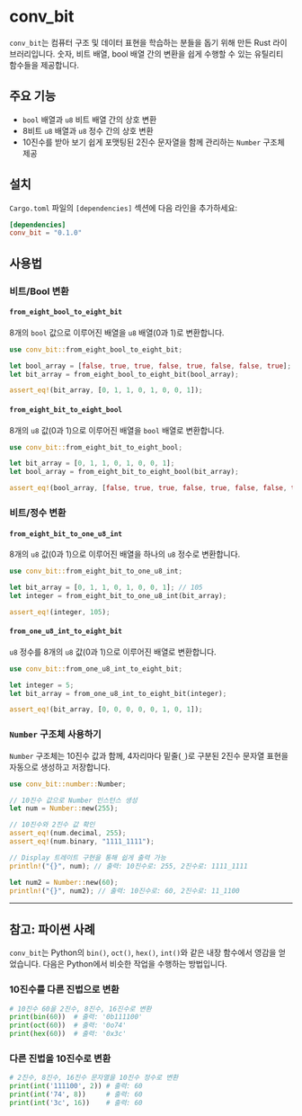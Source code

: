# conv_bit

`conv_bit`는 컴퓨터 구조 및 데이터 표현을 학습하는 분들을 돕기 위해 만든 Rust 라이브러리입니다. 숫자, 비트 배열, bool 배열 간의 변환을 쉽게 수행할 수 있는 유틸리티 함수들을 제공합니다.

## 주요 기능

- `bool` 배열과 `u8` 비트 배열 간의 상호 변환
- 8비트 `u8` 배열과 `u8` 정수 간의 상호 변환
- 10진수를 받아 보기 쉽게 포맷팅된 2진수 문자열을 함께 관리하는 `Number` 구조체 제공

## 설치

`Cargo.toml` 파일의 `[dependencies]` 섹션에 다음 라인을 추가하세요:

```toml
[dependencies]
conv_bit = "0.1.0"
```

## 사용법

### 비트/Bool 변환

#### `from_eight_bool_to_eight_bit`

8개의 `bool` 값으로 이루어진 배열을 `u8` 배열(0과 1)로 변환합니다.

```rust
use conv_bit::from_eight_bool_to_eight_bit;

let bool_array = [false, true, true, false, true, false, false, true];
let bit_array = from_eight_bool_to_eight_bit(bool_array);

assert_eq!(bit_array, [0, 1, 1, 0, 1, 0, 0, 1]);
```

#### `from_eight_bit_to_eight_bool`

8개의 `u8` 값(0과 1)으로 이루어진 배열을 `bool` 배열로 변환합니다.

```rust
use conv_bit::from_eight_bit_to_eight_bool;

let bit_array = [0, 1, 1, 0, 1, 0, 0, 1];
let bool_array = from_eight_bit_to_eight_bool(bit_array);

assert_eq!(bool_array, [false, true, true, false, true, false, false, true]);
```

### 비트/정수 변환

#### `from_eight_bit_to_one_u8_int`

8개의 `u8` 값(0과 1)으로 이루어진 배열을 하나의 `u8` 정수로 변환합니다.

```rust
use conv_bit::from_eight_bit_to_one_u8_int;

let bit_array = [0, 1, 1, 0, 1, 0, 0, 1]; // 105
let integer = from_eight_bit_to_one_u8_int(bit_array);

assert_eq!(integer, 105);
```

#### `from_one_u8_int_to_eight_bit`

`u8` 정수를 8개의 `u8` 값(0과 1)으로 이루어진 배열로 변환합니다.

```rust
use conv_bit::from_one_u8_int_to_eight_bit;

let integer = 5;
let bit_array = from_one_u8_int_to_eight_bit(integer);

assert_eq!(bit_array, [0, 0, 0, 0, 0, 1, 0, 1]);
```

### `Number` 구조체 사용하기

`Number` 구조체는 10진수 값과 함께, 4자리마다 밑줄(`_`)로 구분된 2진수 문자열 표현을 자동으로 생성하고 저장합니다.

```rust
use conv_bit::number::Number;

// 10진수 값으로 Number 인스턴스 생성
let num = Number::new(255);

// 10진수와 2진수 값 확인
assert_eq!(num.decimal, 255);
assert_eq!(num.binary, "1111_1111");

// Display 트레이트 구현을 통해 쉽게 출력 가능
println!("{}", num); // 출력: 10진수로: 255, 2진수로: 1111_1111

let num2 = Number::new(60);
println!("{}", num2); // 출력: 10진수로: 60, 2진수로: 11_1100
```

---

## 참고: 파이썬 사례

`conv_bit`는 Python의 `bin()`, `oct()`, `hex()`, `int()`와 같은 내장 함수에서 영감을 얻었습니다. 다음은 Python에서 비슷한 작업을 수행하는 방법입니다.

### 10진수를 다른 진법으로 변환

```python
# 10진수 60을 2진수, 8진수, 16진수로 변환
print(bin(60))  # 출력: '0b111100'
print(oct(60))  # 출력: '0o74'
print(hex(60))  # 출력: '0x3c'
```

### 다른 진법을 10진수로 변환

```python
# 2진수, 8진수, 16진수 문자열을 10진수 정수로 변환
print(int('111100', 2)) # 출력: 60
print(int('74', 8))     # 출력: 60
print(int('3c', 16))    # 출력: 60
```
